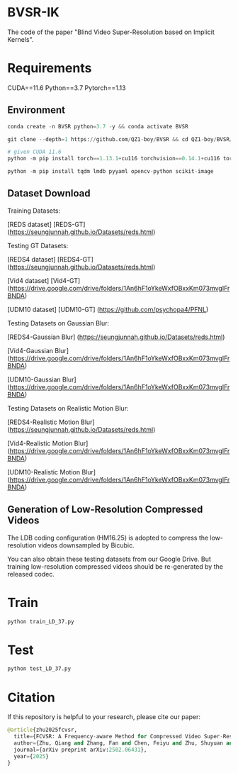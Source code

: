# BVSR-IK

The code of the paper "Blind Video Super-Resolution based on Implicit Kernels".

# Requirements

CUDA==11.6 Python==3.7 Pytorch==1.13

## Environment
```python
conda create -n BVSR python=3.7 -y && conda activate BVSR

git clone --depth=1 https://github.com/QZ1-boy/BVSR && cd QZ1-boy/BVSR/

# given CUDA 11.6
python -m pip install torch==1.13.1+cu116 torchvision==0.14.1+cu116 torchaudio==0.13.1 --extra-index-url https://download.pytorch.org/whl/cu116

python -m pip install tqdm lmdb pyyaml opencv-python scikit-image
```

## Dataset Download
Training Datasets:

[REDS dataset] [REDS-GT] (https://seungjunnah.github.io/Datasets/reds.html)

Testing GT Datasets:

[REDS4 dataset] [REDS4-GT] (https://seungjunnah.github.io/Datasets/reds.html)

[Vid4 dataset] [Vid4-GT] (https://drive.google.com/drive/folders/1An6hF1oYkeWxfOBxxKm073mvgIFrBNDA)

[UDM10 dataset] [UDM10-GT] (https://github.com/psychopa4/PFNL)

Testing Datasets on Gaussian Blur:

[REDS4-Gaussian Blur] (https://seungjunnah.github.io/Datasets/reds.html)

[Vid4-Gaussian Blur] (https://drive.google.com/drive/folders/1An6hF1oYkeWxfOBxxKm073mvgIFrBNDA)

[UDM10-Gaussian Blur] (https://drive.google.com/drive/folders/1An6hF1oYkeWxfOBxxKm073mvgIFrBNDA)

Testing Datasets on Realistic Motion Blur:

[REDS4-Realistic Motion Blur] (https://seungjunnah.github.io/Datasets/reds.html)

[Vid4-Realistic Motion Blur] (https://drive.google.com/drive/folders/1An6hF1oYkeWxfOBxxKm073mvgIFrBNDA)

[UDM10-Realistic Motion Blur] (https://drive.google.com/drive/folders/1An6hF1oYkeWxfOBxxKm073mvgIFrBNDA)

## Generation of Low-Resolution Compressed Videos
The LDB coding configuration (HM16.25) is adopted to compress the low-resolution videos downsampled by Bicubic. 

You can also obtain these testing datasets from our Google Drive. But training low-resolution compressed videos should be re-generated by the released codec. 


# Train
```python
python train_LD_37.py
```
# Test
```python
python test_LD_37.py 
```
# Citation
If this repository is helpful to your research, please cite our paper:
```python
@article{zhu2025fcvsr,
  title={FCVSR: A Frequency-aware Method for Compressed Video Super-Resolution},
  author={Zhu, Qiang and Zhang, Fan and Chen, Feiyu and Zhu, Shuyuan and Bull, David and Zeng, Bing},
  journal={arXiv preprint arXiv:2502.06431},
  year={2025}
}
```
